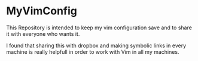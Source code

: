 # MyVimConfig

This Repository is intended to keep my vim configuration save and to share it with everyone who wants it.

I found that sharing this with dropbox and making symbolic links in every machine is really helpfull in order to work with Vim in all my machines.
